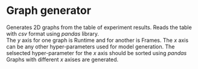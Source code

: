 # Graph generator
Generates 2D graphs from the table of experiment results. Reads the table with *csv* format using *pandas* library. <br />
The *y* axis for one graph is Runtime and for another is Frames. The *x* axis can be any other hyper-parameters used for model generation. The selsected hyper-parameter for the *x* axis should be sorted using *pandas* <br />
Graphs with different *x* axises are generated. 
